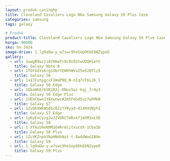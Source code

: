 ```yaml
---
layout: produk-casinghp
title: Cleveland Cavaliers Logo Nba Samsung Galaxy S9 Plus Case
categories: samsung
tags: galaxy

# Produk
product-title: Cleveland Cavaliers Logo Nba Samsung Galaxy S9 Plus Case
harga: 90000
sku: hn-3424
image-drive: 1_lg9aDw-y_w7swc9heSepO6kE6NZypeO
gallery:
  - url: 1uwgB9wzziAVHmwTr8c0n5GtwUDQHieth
    title: Galaxy Note 8
  - url: 1TOtGdYs6rgiObrYEWOhWVuI5w52QYlzS
    title: Galaxy S6
  - url: 1x1JFutpgcxF1WaP9Q_N-nIq7cFbLJ6_l
    title: Galaxy S6 Edge
  - url: 1GkoWkEr6VK1R3j-KNozSaz-kqj_fr4y3
    title: Galaxy S6 Edge Plus
  - url: 1XEnC6wo1YAXwnwrA2mSFeGd5uz7wFMkB
    title: Galaxy S7
  - url: 1ZvQhXWkWS6bcRZzYYRyyd-d1X04VNyFZ
    title: Galaxy S7 Edge
  - url: 1yKyEoCyzgJwJZVDRC7mRxkfjmXM3xL5D
    title: Galaxy S8
  - url: 1-XTAsU4eKMM1O4RrAlitxucVX-1Cba1b
    title: Galaxy S8 Plus
  - url: 1ZcVKZnphYNaHNdhNst-t-8w4dWwGIB9e
    title: Galaxy S9
  - url: 1_lg9aDw-y_w7swc9heSepO6kE6NZypeO
    title: Galaxy S9 Plus
---
```


